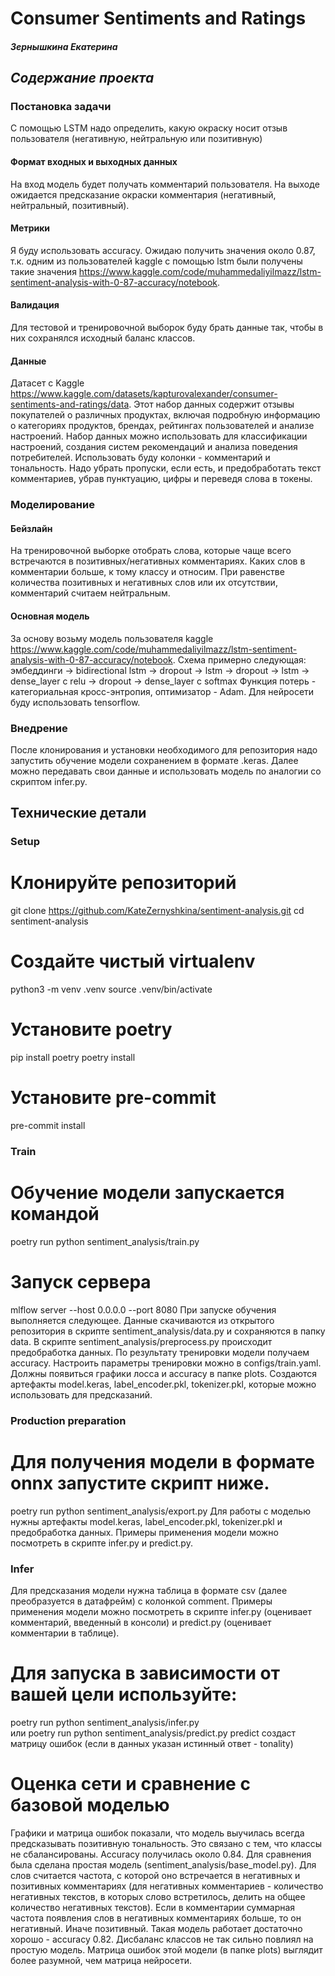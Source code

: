 # Consumer Sentiments and Ratings
#### _Зернышкина Екатерина_
## ***Cодержание проекта***
### Постановка задачи
С помощью LSTM надо определить, какую окраску носит отзыв пользователя (негативную, нейтральную или позитивную)
#### Формат входных и выходных данных
На вход модель будет получать комментарий пользователя. На выходе ожидается предсказание окраски комментария (негативный, нейтральный, позитивный).
#### Метрики
Я буду использовать accuracy. Ожидаю получить значения около 0.87, т.к. одним из пользователей kaggle с помощью lstm были получены такие значения https://www.kaggle.com/code/muhammedaliyilmazz/lstm-sentiment-analysis-with-0-87-accuracy/notebook.
#### Валидация
Для тестовой и тренировочной выборок буду брать данные так, чтобы в них сохранялся исходный баланс классов.
#### Данные
Датасет с Kaggle https://www.kaggle.com/datasets/kapturovalexander/consumer-sentiments-and-ratings/data.
Этот набор данных содержит отзывы покупателей о различных продуктах, включая подробную информацию о категориях продуктов, брендах, рейтингах пользователей и анализе настроений. Набор данных можно использовать для классификации настроений, создания систем рекомендаций и анализа поведения потребителей.
Использовать буду колонки - комментарий и тональность. Надо убрать пропуски, если есть, и предобработать текст комментариев, убрав пунктуацию, цифры и переведя слова в токены.
### Моделирование
#### Бейзлайн
На тренировочной выборке отобрать слова, которые чаще всего встречаются в позитивных/негативных комментариях. Каких слов в комментарии больше, к тому классу и относим. При равенстве количества позитивных и негативных слов или их отсутствии, комментарий считаем нейтральным. 
#### Основная модель
За основу возьму модель пользователя kaggle https://www.kaggle.com/code/muhammedaliyilmazz/lstm-sentiment-analysis-with-0-87-accuracy/notebook. Схема примерно следующая: эмбеддинги -> bidirectional lstm -> dropout -> lstm -> dropout -> lstm -> dense_layer с relu -> dropout -> dense_layer с softmax
Функция потерь - категориальная кросс-энтропия, оптимизатор - Adam. Для нейросети буду использовать tensorflow.
### Внедрение
После клонирования и установки необходимого для репозитория надо запустить обучение модели сохранением в формате .keras. Далее можно передавать свои данные и использовать модель по аналогии со скриптом infer.py.
## Технические детали
### Setup
# Клонируйте репозиторий 
git clone https://github.com/KateZernyshkina/sentiment-analysis.git
cd sentiment-analysis
# Создайте чистый virtualenv
python3 -m venv .venv
source .venv/bin/activate
# Установите poetry
pip install poetry
poetry install
# Установите pre-commit
pre-commit install
### Train
# Обучение модели запускается командой
poetry run python sentiment_analysis/train.py
# Запуск сервера 
mlflow server --host 0.0.0.0 --port 8080
При запуске обучения выполняется следующее. Данные скачиваются из открытого репозитория в скрипте sentiment_analysis/data.py и сохраняются в папку data. В скрипте sentiment_analysis/preprocess.py происходит предобработка данных. По результату тренировки модели получаем accuracy. Настроить параметры тренировки можно в configs/train.yaml. Должны появиться графики лосса и accuracy в папке plots. Создаются артефакты model.keras, label_encoder.pkl, tokenizer.pkl, которые можно использовать для предсказаний.
### Production preparation
# Для получения модели в формате onnx запустите скрипт ниже.
poetry run python sentiment_analysis/export.py
Для работы с моделью нужны артефакты model.keras, label_encoder.pkl, tokenizer.pkl и предобработка данных. Примеры применения модели можно посмотреть в скрипте infer.py и predict.py.
### Infer
Для предсказания модели нужна таблица в формате csv (далее преобразуется в датафрейм) с колонкой comment. Примеры применения модели можно посмотреть в скрипте infer.py (оценивает комментарий, введенный в консоли) и predict.py (оценивает комментарии в таблице).
# Для запуска в зависимости от вашей цели используйте:
poetry run python sentiment_analysis/infer.py    
или
poetry run python sentiment_analysis/predict.py
predict создаст матрицу ошибок (если в данных указан истинный ответ - tonality)
# Оценка сети и сравнение с базовой моделью
Графики и матрица ошибок показали, что модель выучилась всегда предсказывать позитивную тональность. Это связано с тем, что классы не сбалансированы. Accuracy получилась около 0.84. Для сравнения была сделана простая модель (sentiment_analysis/base_model.py). Для слов считается частота, с которой оно встречается в негативных и позитивных комментариях (для негативных комментариев - количество негативных текстов, в которых слово встретилось, делить на общее количество негативных текстов). Если в комментарии суммарная частота появления слов в негативных комментариях больше, то он негативный. Иначе позитивный. Такая модель работает достаточно хорошо - accuracy 0.82. Дисбаланс классов не так сильно повлиял на простую модель. Матрица ошибок этой модели (в папке plots) выглядит более разумной, чем матрица нейросети.

